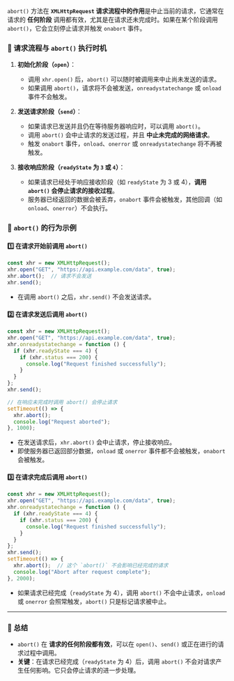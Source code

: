 `abort()` 方法在 **`XMLHttpRequest` 请求流程中的作用**是中止当前的请求，它通常在请求的 **任何阶段** 调用都有效，尤其是在请求还未完成时。如果在某个阶段调用 `abort()`，它会立刻停止请求并触发 `onabort` 事件。

### **📌 请求流程与 `abort()` 执行时机**

1. **初始化阶段（`open`）**：
   - 调用 `xhr.open()` 后，`abort()` 可以随时被调用来中止尚未发送的请求。
   - 如果调用 `abort()`，请求将不会被发送，`onreadystatechange` 或 `onload` 事件不会触发。

2. **发送请求阶段（`send`）**：
   - 如果请求已发送并且仍在等待服务器响应时，可以调用 `abort()`。
   - 调用 `abort()` 会中止请求的发送过程，并且 **中止未完成的网络请求**。
   - 触发 `onabort` 事件，`onload`、`onerror` 或 `onreadystatechange` 将不再被触发。

3. **接收响应阶段（`readyState` 为 `3` 或 `4`）**：
   - 如果请求已经处于响应接收阶段（如 `readyState` 为 3 或 4），**调用 `abort()` 会停止请求的接收过程**。
   - 服务器已经返回的数据会被丢弃，`onabort` 事件会被触发，其他回调（如 `onload`、`onerror`）不会执行。

### **📌 `abort()` 的行为示例**

#### **1️⃣ 在请求开始前调用 `abort()`**
```js
const xhr = new XMLHttpRequest();
xhr.open("GET", "https://api.example.com/data", true);
xhr.abort();  // 请求不会发送
xhr.send();
```
- 在调用 `abort()` 之后，`xhr.send()` 不会发送请求。

#### **2️⃣ 在请求发送后调用 `abort()`**
```js
const xhr = new XMLHttpRequest();
xhr.open("GET", "https://api.example.com/data", true);
xhr.onreadystatechange = function () {
  if (xhr.readyState === 4) {
    if (xhr.status === 200) {
      console.log("Request finished successfully");
    }
  }
};
xhr.send();

// 在响应未完成时调用 abort() 会停止请求
setTimeout(() => {
  xhr.abort();
  console.log("Request aborted");
}, 1000);
```
- 在发送请求后，`xhr.abort()` 会中止请求，停止接收响应。
- 即使服务器已返回部分数据，`onload` 或 `onerror` 事件都不会被触发，`onabort` 会被触发。

#### **3️⃣ 在请求完成后调用 `abort()`**
```js
const xhr = new XMLHttpRequest();
xhr.open("GET", "https://api.example.com/data", true);
xhr.onreadystatechange = function () {
  if (xhr.readyState === 4) {
    if (xhr.status === 200) {
      console.log("Request finished successfully");
    }
  }
};
xhr.send();
setTimeout(() => {
  xhr.abort();  // 这个 `abort()` 不会影响已经完成的请求
  console.log("Abort after request complete");
}, 2000);
```
- 如果请求已经完成（`readyState` 为 4），调用 `abort()` 不会中止请求，`onload` 或 `onerror` 会照常触发，`abort()` 只是标记请求被中止。

---

### **📌 总结**
- `abort()` 在 **请求的任何阶段都有效**，可以在 `open()`、`send()` 或正在进行的请求过程中调用。
- **关键**：在请求已经完成（`readyState` 为 4）后，调用 `abort()` 不会对请求产生任何影响。它只会停止请求的进一步处理。
